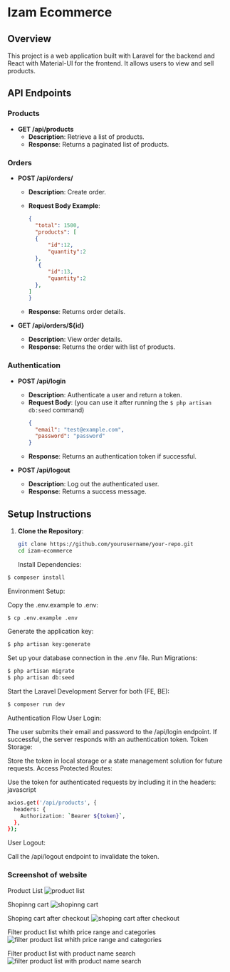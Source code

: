 # Izam Ecommerce

## Overview

This project is a web application built with Laravel for the backend and React with Material-UI for the frontend. It allows users to view and sell products.

## API Endpoints

### Products

- **GET /api/products**
  - **Description**: Retrieve a list of products.
  - **Response**: Returns a paginated list of products.
    
### Orders

- **POST /api/orders/**
  - **Description**: Create order.
 
  - **Request Body Example**:
    ```json
    {
      "total": 1500,
      "products": [
      {
          "id":12,
          "quantity":2
      },
       {
          "id":13,
          "quantity":2
      },
    ]
    }
    ```
  - **Response**: Returns order details.
    

- **GET /api/orders/${id}**
  - **Description**: View order details.
  - **Response**: Returns the order with list of products.
    
### Authentication

- **POST /api/login**
  - **Description**: Authenticate a user and return a token.
  - **Request Body**: (you can use it after running the ``` $ php artisan db:seed ``` command)
    ```json
    {
      "email": "test@example.com",
      "password": "password"
    }
    ```
  - **Response**: Returns an authentication token if successful.

- **POST /api/logout**
  - **Description**: Log out the authenticated user.
  - **Response**: Returns a success message.

## Setup Instructions


1. **Clone the Repository**:
   ```bash
   git clone https://github.com/yourusername/your-repo.git
   cd izam-ecommerce
   ```

   Install Dependencies:
```bash
$ composer install
```
Environment Setup:

Copy the .env.example to .env:
```bash
$ cp .env.example .env
```

Generate the application key:

```bash
$ php artisan key:generate
```
Set up your database connection in the .env file.
Run Migrations:
```bash
$ php artisan migrate
$ php artisan db:seed
```


Start the Laravel Development Server for both (FE, BE):

```bash
$ composer run dev 
```

Authentication Flow
User Login:

The user submits their email and password to the /api/login endpoint.
If successful, the server responds with an authentication token.
Token Storage:

Store the token in local storage or a state management solution for future requests.
Access Protected Routes:

Use the token for authenticated requests by including it in the headers:
javascript

```bash
axios.get('/api/products', {
  headers: {
    Authorization: `Bearer ${token}`,
  },
});
```
User Logout:

Call the /api/logout endpoint to invalidate the token.


### Screenshot of website

Product List
![product list](https://github.com/raniaSayed/izam-ecommerce/blob/main/public/images/Screenshot%202025-05-18%20at%207.35.48%E2%80%AFPM.png)

Shopinng cart
![shopinng cart](https://github.com/raniaSayed/izam-ecommerce/blob/main/public/images/Screenshot%202025-05-18%20at%207.35.58%E2%80%AFPM.png)

Shoping cart after checkout
![shoping cart after checkout](https://github.com/raniaSayed/izam-ecommerce/blob/main/public/images/Screenshot%202025-05-18%20at%207.36.07%E2%80%AFPM.png)

Filter product list whith price range and categories
![filter product list whith price range and categories](https://github.com/raniaSayed/izam-ecommerce/blob/main/public/images/Screenshot%202025-05-18%20at%207.36.28%E2%80%AFPM.png)

Filter product list with product name search
![filter product list with product name search](https://github.com/raniaSayed/izam-ecommerce/blob/main/public/images/Screenshot%202025-05-18%20at%207.36.45%E2%80%AFPM.png)
